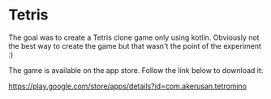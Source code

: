 # Tetris

The goal was to create a Tetris clone game only using kotlin.
Obviously not the best way to create the game but that wasn't the point of the experiment :)

The game is available on the app store.
Follow the link below to download it:

https://play.google.com/store/apps/details?id=com.akerusan.tetromino
